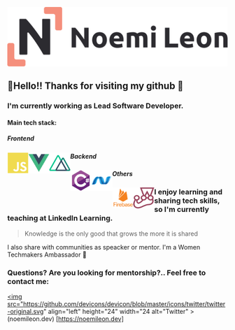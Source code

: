 ![Noemi Leon](https://github.com/noeleo25/my-web-resources/blob/master/logo-2020/full-color/SVG/horizontal-color.svg)

## :wave:Hello!!  Thanks for visiting my github :blue_heart:

### I'm currently working as Lead Software Developer.

#### Main tech stack: 
##### Frontend
<img src="https://github.com/devicons/devicon/blob/master/icons/javascript/javascript-plain.svg" align="left" height="48" width="48" alt="JavaScript" >
<img src="https://github.com/devicons/devicon/blob/master/icons/vuejs/vuejs-original.svg" align="left" height="48" width="48" alt="Vue.js" >
<img src="https://github.com/devicons/devicon/blob/master/icons/nuxtjs/nuxtjs-original.svg" align="left" height="48" width="48" alt="Nuxt" >

##### Backend
<img src="https://github.com/devicons/devicon/blob/master/icons/csharp/csharp-original.svg" align="left" height="48" width="48" alt="Csharp" >
<img src="https://github.com/devicons/devicon/blob/master/icons/dot-net/dot-net-original.svg" align="left" height="48" width="48" alt=".NET" >

##### Others
<img src="https://github.com/devicons/devicon/blob/master/icons/firebase/firebase-plain-wordmark.svg" align="left" height="48" width="48" alt="firebase" >
<img src="https://github.com/devicons/devicon/blob/master/icons/jest/jest-plain.svg" align="left" height="48" width="48" alt="Jest" >

### I enjoy learning and sharing tech skills, so I'm currently teaching at LinkedIn Learning.

> Knowledge is the only good that grows the more it is shared

I also share with communities as speacker or mentor. I'm a Women Techmakers Ambassador :purple_heart:

### Questions? Are you looking for mentorship?.. Feel free to contact me:
<a href="https://twitter.com/noeleo25"> <img src="https://github.com/devicons/devicon/blob/master/icons/twitter/twitter-original.svg" align="left" height="24" width="24 alt="Twitter" > </a>
(noemileon.dev) [https://noemileon.dev]
